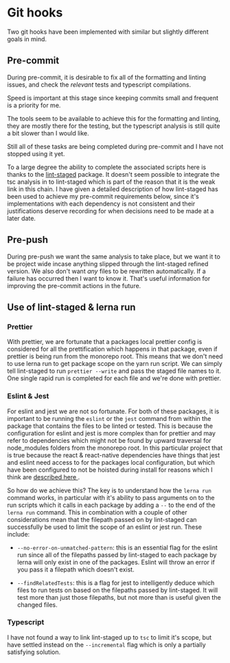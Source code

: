 # Git hooks

Two git hooks have been implemented with similar but slightly different goals in mind.

## Pre-commit

During pre-commit, it is desirable to fix all of the formatting and linting issues, and check the _relevant_ tests and typescript compilations.

Speed is important at this stage since keeping commits small and frequent is a priority for me.

The tools seem to be available to achieve this for the formatting and linting, they are mostly there for the testing, but the typescript analysis is still quite a bit slower than I would like.

Still all of these tasks are being completed during pre-commit and I have not stopped using it yet.

To a large degree the ability to complete the associated scripts here is thanks to the [lint-staged](https://preview.npmjs.com/package/lint-staged) package. It doesn't seem possible to integrate the tsc analysis in to lint-staged which is part of the reason that it is the weak link in this chain. I have given a detailed description of how lint-staged has been used to achieve my pre-commit requirements below, since it's implementations with each dependency is not consistent and their justifications deserve recording for when decisions need to be made at a later date.

## Pre-push

During pre-push we want the same analysis to take place, but we want it to be project wide incase anything slipped through the lint-staged refined version. We also don't want _any_ files to be rewritten automatically. If a failure has occurred then I want to know it. That's useful information for improving the pre-commit actions in the future.

## Use of lint-staged & lerna run

### Prettier

With prettier, we are fortunate that a packages local prettier config is considered for all the prettification which happens in that package, even if prettier is being run from the monorepo root. This means that we don't need to use lerna run to get package scope on the yarn run script. We can simply tell lint-staged to run `prettier --write` and pass the staged file names to it. One single rapid run is completed for each file and we're done with prettier.

### Eslint & Jest

For eslint and jest we are not so fortunate. For both of these packages, it is important to be running the `eslint` or the `jest` command from within the package that contains the files to be linted or tested. This is because the configuration for eslint and jest is more complex than for prettier and may refer to dependencies which might not be found by upward traversal for node_modules folders from the monorepo root. In this particular project that is true because the react & react-native dependencies have things that jest and eslint need access to for the packages local configuration, but which have been configured to not be hoisted during install for reasons which I think are [ described here ](https://engineering.brigad.co/react-native-monorepos-code-sharing-f6c08172b417).

So how do we achieve this? The key is to understand how the `lerna run` command works, in particular with it's ability to pass arguments on to the run scripts which it calls in each package by adding a `--` to the end of the `lerna run` command. This in combination with a couple of other considerations mean that the filepath passed on by lint-staged can successfully be used to limit the scope of an eslint or jest run. These include:

- `--no-error-on-unmatched-pattern`: this is an essential flag for the eslint run since all of the filepaths passed by lint-staged to each package by lerna will only exist in one of the packages. Eslint will throw an error if you pass it a filepath which doesn't exist.

- `--findRelatedTests`: this is a flag for jest to intelligently deduce which files to run tests on based on the filepaths passed by lint-staged. It will test more than just those filepaths, but not more than is useful given the changed files.

### Typescript

I have not found a way to link lint-staged up to `tsc` to limit it's scope, but have settled instead on the `--incremental` flag which is only a partially satisfying solution.
